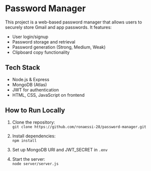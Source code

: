 # Password Manager
 
This project is a web-based password manager that allows users to securely store Gmail and app passwords. It features: 
  
- User login/signup    
- Password storage and retrieval 
- Password generation (Strong, Medium, Weak)     
- Clipboard copy functionality       
  
## Tech Stack 
- Node.js & Express    
- MongoDB (Atlas)
- JWT for authentication
- HTML, CSS, JavaScript on frontend
 
## How to Run Locally
1. Clone the repository:  
   `git clone https://github.com/ronaessi-28/password-manager.git`

2. Install dependencies:  
   `npm install`

3. Set up MongoDB URI and JWT_SECRET in `.env`

4. Start the server:  
   `node server/server.js`
